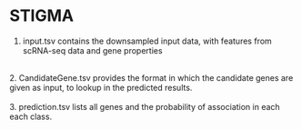 # STIGMA

1. input.tsv contains the downsampled input data, with features from scRNA-seq data and gene properties <br />
<br />
2. CandidateGene.tsv provides the format in which the candidate genes are given as input, to lookup in the predicted results. <br />
<br />
3. prediction.tsv lists all genes and the probability of association in each each class.
